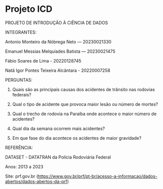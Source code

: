 # Projeto ICD
 PROJETO DE INTRODUÇÃO À CIÊNCIA DE DADOS

INTEGRANTES: 

Antonio Monteiro da Nóbrega Neto — 20230021330

Emanuel Messias Melquíades Batista — 20230021475

Fábio Soares de Lima - 20220128745

Natã Igor Pontes Teixeira Alcântara - 20220007258


PERGUNTAS:



1. Quais são as principais causas dos acidentes de trânsito nas rodovias federais?

2. Qual o tipo de acidente que provoca maior lesão ou número de mortes?

3. Qual o trecho de rodovia na Paraíba onde acontece o maior número de acidentes?

4. Qual dia da semana ocorrem mais acidentes?

5. Em que fase do dia acontece os acidentes de maior gravidade?




REFERÊNCIA:

DATASET - DATATRAN da Polícia Rodoviária Federal

Anos: 2013 a 2023

Site: prf.gov.br (https://www.gov.br/prf/pt-br/acesso-a-informacao/dados-abertos/dados-abertos-da-prf)

